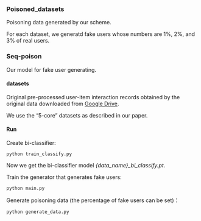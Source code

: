 ### Poisoned_datasets
Poisoning data generated by our scheme.

For each dataset, we generatd fake users whose numbers are 1%, 2%, and 3% of real users.

### Seq-poison
Our model for fake user generating.

#### datasets
Original pre-processed user-item interaction records obtained by the original data downloaded from [Google Drive](https://drive.google.com/drive/folders/1ahiLmzU7cGRPXf5qGMqtAChte2eYp9gI). 

We use the “5-core” datasets as described in our paper.

#### Run
Create bi-classifier:
  
```
python train_classify.py
```

Now we get the bi-classifier model *{data_name}_bi_classify.pt*.

Train the generator that generates fake users:

```
python main.py
```

Generate poisoning data (the percentage of fake users can be set)：

```
python generate_data.py
```

